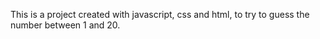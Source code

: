 This is a project created with javascript, css and html, to try to guess the number between 1 and 20.